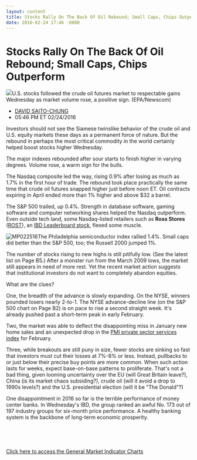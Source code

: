 ```yaml
---
layout: content
title: Stocks Rally On The Back Of Oil Rebound; Small Caps, Chips Outperform
date: 2016-02-24 17:46 -0800
---
```



Stocks Rally On The Back Of Oil Rebound; Small Caps, Chips Outperform
======================================================================


![](https://www.investors.com/wp-content/uploads/2016/02/BIGPIC-022516-newscom.jpg)U.S. stocks followed the crude oil futures market to respectable gains Wednesday as market volume rose, a positive sign. (EPA/Newscom)




* [DAVID SAITO-CHUNG](https://www.investors.com/author/chungd/ "Posts by DAVID SAITO-CHUNG")
* 05:46 PM ET 02/24/2016




Investors should not see the Siamese twinslike behavior of the crude oil and U.S. equity markets these days as a permanent force of nature. But the rebound in perhaps the most critical commodity in the world certainly helped boost stocks higher Wednesday.


The major indexes rebounded after sour starts to finish higher in varying degrees. Volume rose, a warm sign for the bulls.


The Nasdaq composite led the way, rising 0.9% after losing as much as 1.7% in the first hour of trade. The rebound took place practically the same time that crude oil futures snapped higher just before noon ET. Oil contracts expiring in April ended more than 1% higher and above $32 a barrel.


The S&P 500 trailed, up 0.4%. Strength in database software, gaming software and computer networking shares helped the Nasdaq outperform. Even outside tech land, some Nasdaq-listed retailers such as **Ross Stores** ([ROST](https://research.investors.com/quote.aspx?symbol=ROST)), an [IBD Leaderboard stock](http://leaderboard.investors.com/leaderboard/leaders/default.aspx), flexed some muscle.


![MP022516](https://www.investors.com/wp-content/uploads/2016/02/MP022516-223x300.jpg)The Philadelphia semiconductor index rallied 1.4%. Small caps did better than the S&P 500, too; the Russell 2000 jumped 1%.


The number of stocks rising to new highs is still pitifully low. (See the latest list on Page B5.) After a monster run from the March 2009 lows, the market still appears in need of more rest. Yet the recent market action suggests that institutional investors do not want to completely abandon equities.


What are the clues?


One, the breadth of the advance is slowly expanding. On the NYSE, winners pounded losers nearly 2-to-1. The NYSE advance-decline line (on the S&P 500 chart on Page B2) is on pace to rise a second straight week. It's already pushed past a short-term peak in early February.


Two, the market was able to deflect the disappointing miss in January new home sales and an unexpected drop in the [PMI private sector services index](http://research.investors.com/economic-calendar/) for February.


Three, while breakouts are still puny in size, fewer stocks are sinking so fast that investors must cut their losses at 7%-8% or less. Instead, pullbacks to or just below their precise buy points are more common. When such action lasts for weeks, expect base-on-base patterns to proliferate. That's not a bad thing, given looming uncertainty over the EU (will Great Britain leave?), China (is its market chaos subsiding?), crude oil (will it avoid a drop to 1990s levels?) and the U.S. presidential election (will it be "The Donald"?)


One disappointment in 2016 so far is the terrible performance of money center banks. In Wednesday's IBD, the group ranked an awful No. 173 out of 197 industry groups for six-month price performance. A healthy banking system is the backbone of long-term economic prosperity.


 


 


[Click here to access the General Market Indicator Charts](https://www.investors.com/wp-content/uploads/2016/02/GMI_022516.pdf)




